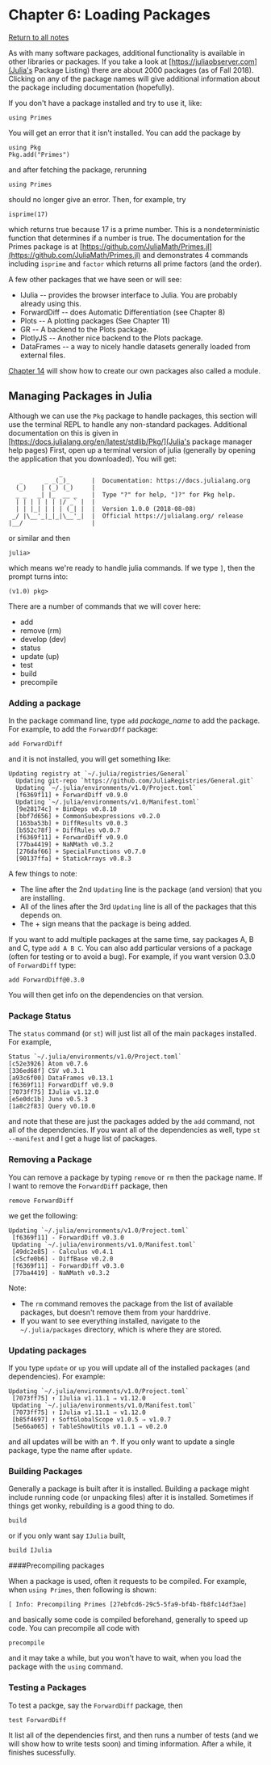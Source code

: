 Chapter 6: Loading Packages
========

[Return to all notes](index.html)

As with many software packages, additional functionality is available in other libraries or packages. If you take a look at [https://juliaobserver.com](Julia's Package Listing) there are about 2000 packages (as of Fall 2018).  Clicking on any of the package names will give additional information about the package including documentation (hopefully).

If you don't have a package installed and try to use it, like:
```
using Primes
```

You will get an error that it isn't installed.  You can add the package by
```
using Pkg
Pkg.add("Primes")
```

and after fetching the package, rerunning
```
using Primes
```

should no longer give an error.  Then, for example, try
```
isprime(17)
```

which returns true because 17 is a prime number.   This is a nondeterministic function that determines if a number is true. The documentation for the Primes package is at  [https://github.com/JuliaMath/Primes.jl](https://github.com/JuliaMath/Primes.jl) and demonstrates 4 commands including `isprime` and `factor` which returns all prime factors (and the order).


A few other packages that we have seen or will see:

* IJulia -- provides the browser interface to Julia.  You are probably already using this.
* ForwardDiff -- does Automatic Differentiation (see Chapter 8)
* Plots -- A plotting packages (See Chapter 11)
* GR -- A backend to the Plots package.
* PlotlyJS -- Another nice backend to the Plots package.
* DataFrames -- a way to nicely handle datasets generally loaded from external files.

[Chapter 14](ch14.html) will show how to create our own packages also called a module.


## Managing Packages in Julia

Although we can use the `Pkg` package to handle packages, this section will use the terminal REPL to handle any non-standard packages.  Additional documentation on this is given in [https://docs.julialang.org/en/latest/stdlib/Pkg/](Julia's package manager help pages)  First, open up a terminal version of julia (generally by opening the application that you downloaded). You will get:

```
              _
   _      _ _(_)_      |  Documentation: https://docs.julialang.org
  (_)    | (_) (_)     |
  _ _   _| |_  __ _    |  Type "?" for help, "]?" for Pkg help.
  | | | | | | |/ _` |  |
  | | |_| | | | (_| |  |  Version 1.0.0 (2018-08-08)
 _/ |\__'_|_|_|\__'_|  |  Official https://julialang.org/ release
|__/                   |

```
or similar and then
```
julia>
```

which means we're ready to handle julia commands. If we type `]`, then the prompt turns into:
```
(v1.0) pkg>
```

There are a number of commands that we will cover here:
* add
* remove (rm)
* develop (dev)
* status
* update (up)
* test
* build
* precompile


### Adding a package

In the package command line, type `add` *package_name* to add the package. For example, to add the `ForwardDff` package:
```
add ForwardDiff
```

and it is not installed, you will get something like:
```
Updating registry at `~/.julia/registries/General`
  Updating git-repo `https://github.com/JuliaRegistries/General.git`
  Updating `~/.julia/environments/v1.0/Project.toml`
  [f6369f11] + ForwardDiff v0.9.0
  Updating `~/.julia/environments/v1.0/Manifest.toml`
  [9e28174c] + BinDeps v0.8.10
  [bbf7d656] + CommonSubexpressions v0.2.0
  [163ba53b] + DiffResults v0.0.3
  [b552c78f] + DiffRules v0.0.7
  [f6369f11] + ForwardDiff v0.9.0
  [77ba4419] + NaNMath v0.3.2
  [276daf66] + SpecialFunctions v0.7.0
  [90137ffa] + StaticArrays v0.8.3
```


A few things to note:  

* The line after the 2nd `Updating` line is the package (and version) that you are installing.
* All of the lines after the 3rd `Updating` line is all of the packages that this depends on.
* The + sign means that the package is being added.  

If you want to add multiple packages at the same time, say packages A, B and C, type `add A B C`.  You can also add particular versions of a package (often for testing or to avoid a bug). For example, if you want version 0.3.0 of `ForwardDiff` type:
```
add ForwardDiff@0.3.0
```

You will then get info on the dependencies on that version.


### Package Status

The `status` command (or `st`) will just list all of the main packages installed.  For example,

```
Status `~/.julia/environments/v1.0/Project.toml`
[c52e3926] Atom v0.7.6
[336ed68f] CSV v0.3.1
[a93c6f00] DataFrames v0.13.1
[f6369f11] ForwardDiff v0.9.0
[7073ff75] IJulia v1.12.0
[e5e0dc1b] Juno v0.5.3
[1a8c2f83] Query v0.10.0
```

and note that these are just the packages added by the `add` command, not all of the dependencies. If you want all of the dependencies as well, type `st --manifest` and I get a huge list of packages.

### Removing a Package

You can remove a package by typing `remove` or `rm` then the package name.  If I want to remove the `ForwardDiff` package, then

```
remove ForwardDiff
```

we get the following:
```
Updating `~/.julia/environments/v1.0/Project.toml`
 [f6369f11] - ForwardDiff v0.3.0
 Updating `~/.julia/environments/v1.0/Manifest.toml`
 [49dc2e85] - Calculus v0.4.1
 [c5cfe0b6] - DiffBase v0.2.0
 [f6369f11] - ForwardDiff v0.3.0
 [77ba4419] - NaNMath v0.3.2
```

Note:

* The `rm` command removes the package from the list of available packages, but doesn't remove them from your harddrive.
* If you want to see everything installed, navigate to the `~/.julia/packages` directory, which is where they are stored.

### Updating packages

If you type `update` or `up` you will update all of the installed packages (and dependencies). For example:
```
Updating `~/.julia/environments/v1.0/Project.toml`
 [7073ff75] ↑ IJulia v1.11.1 ⇒ v1.12.0
 Updating `~/.julia/environments/v1.0/Manifest.toml`
 [7073ff75] ↑ IJulia v1.11.1 ⇒ v1.12.0
 [b85f4697] ↑ SoftGlobalScope v1.0.5 ⇒ v1.0.7
 [5e66a065] ↑ TableShowUtils v0.1.1 ⇒ v0.2.0
```

and all updates will be with an ↑. If you only want to update a single package, type the name after `update`.

### Building Packages

Generally a package is built after it is installed.  Building a package might include running code (or unpacking files) after it is installed.  Sometimes if things get wonky, rebuilding is a good thing to do.  

```
build
```

or if you only want say `IJulia` built,

```
build IJulia
```

####Precompiling packages

When a package is used, often it requests to be compiled.  For example, when `using Primes`, then following is shown:
```
[ Info: Precompiling Primes [27ebfcd6-29c5-5fa9-bf4b-fb8fc14df3ae]
```

and basically some code is compiled beforehand, generally to speed up code.  You can precompile all code with
```
precompile
```

and it may take a while, but you won't have to wait, when you load the package with the `using` command.

### Testing a Packages

To test a packge, say the `ForwardDiff` package, then
```
test ForwardDiff
```

It list all of the dependencies first, and then runs a number of tests (and we will show how to write tests soon) and timing information.  After a while, it finishes sucessfully.
